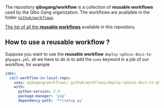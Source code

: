 The repository **qibogang/workflow** is a collection of **reusable workflows**
used by the Qibo Gang organization. The workflows are availaible in the folder
[`github/workflows`](https://github.com/qibogang/workflows/tree/main/.github/workflows).

[The list of all the **reusable workflows**](./summary.md) available in this
repository.

## How to use a reusable workflow ?

Suppose you want to use the **reusable workflow**
`deploy-sphinx-docs-to-ghpages.yml`, all we have to do is to add the `uses`
keyword in a job of our workflow, for example

```yaml
jobs:
  call-workflow-in-local-repo:
    uses: qibogang/workflows/.github/workflows/deploy-sphinx-docs-to-ghpages.yml@main
    with:
      python-version: 3.9
      package-manager: 'pip' 
      dependency-path: '**/setup.py'
```
